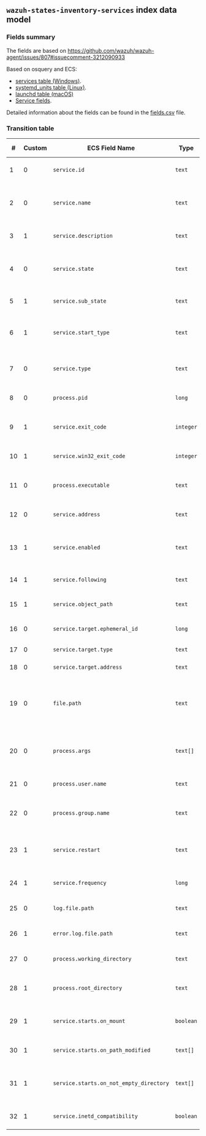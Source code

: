## `wazuh-states-inventory-services` index data model

### Fields summary

The fields are based on https://github.com/wazuh/wazuh-agent/issues/807#issuecomment-3212090933

Based on osquery and ECS:

- [services table (Windows)](https://osquery.io/schema/5.16.0/#services).
- [systemd_units table (Linux)](https://osquery.io/schema/5.16.0/#systemd_units).
- [launchd table (macOS)](https://osquery.io/schema/5.16.0/#launchd)
- [Service fields](https://www.elastic.co/docs/reference/ecs/ecs-service).

Detailed information about the fields can be found in the [fields.csv](fields.csv) file.

### Transition table

| #   | Custom | ECS Field Name                          | Type      | Source                                                               | OS Availability         | Description                                                                      |
| --- | ------ | --------------------------------------- | --------- | -------------------------------------------------------------------- | ----------------------- | -------------------------------------------------------------------------------- |
| 1   | 0      | `service.id`                            | `text`    | `services.name` / `systemd_units.id` / `launchd.label`               | Windows / Linux / macOS | Service or unit name                                                             |
| 2   | 0      | `service.name`                          | `text`    | `services.display_name` / `launchd.name`                             | Windows / macOS         | Display name of the service or file name of plist                                |
| 3   | 1      | `service.description`                   | `text`    | `services.description` / `systemd_units.description`                 | Windows / Linux         | Description of the service/unit                                                  |
| 4   | 0      | `service.state`                         | `text`    | `services.status` / `systemd_units.active_state`  / `runtime`        | Windows / Linux / macOS | Current state: `RUNNING`, `STOPPED`, `active`, etc.                              |
| 5   | 1      | `service.sub_state`                     | `text`    | `systemd_units.sub_state`                                            | Linux                   | Low-level `systemd` substate                                                     |
| 6   | 1      | `service.start_type`                    | `text`    | `services.start_type` / `launchd.run_at_load`                        | Windows / macOS         | Start type: `AUTO_START`, `DEMAND_START`, `auto/manual` etc.                     |
| 7   | 0      | `service.type`                          | `text`    | `services.service_type`  / `launchd.process_type`                    | Windows / macOS         | Type of service: `OWN_PROCESS`, etc.                                             |
| 8   | 0      | `process.pid`                           | `long`    | `services.pid`  /      `runtime`                                     | Windows /macOS          | Process ID of the running service                                                |
| 9   | 1      | `service.exit_code`                     | `integer` | `services.service_exit_code`                                         | Windows                 | Service-specific exit code on failure                                            |
| 10  | 1      | `service.win32_exit_code`               | `integer` | `services.win32_exit_code`                                           | Windows                 | Win32 exit code on start/stop                                                    |
| 11  | 0      | `process.executable`                    | `text`    | `services.path` / `systemd_units.fragment_path`  / `launchd.program` | Windows / Linux / macOS | Path to the service executable or unit file                                      |
| 12  | 0      | `service.address`                       | `text`    | `services.module_path`                                               | Windows                 | Path to the service DLL (ServiceDll)                                             |
| 13  | 1      | `service.enabled`                       | `text`    | `systemd_units.unit_file_state` / `launchd.disabled`                 | Linux / macOS           | Whether the unit is enabled: `enabled`, `disabled`, etc.                         |
| 14  | 1      | `service.following`                     | `text`    | `systemd_units.following`                                            | Linux                   | Unit followed by this unit in `systemd`                                          |
| 15  | 1      | `service.object_path`                   | `text`    | `systemd_units.object_path`                                          | Linux                   | D-Bus object path of the unit                                                    |
| 16  | 0      | `service.target.ephemeral_id`           | `long`    | `systemd_units.job_id`                                               | Linux                   | Job ID assigned by `systemd`                                                     |
| 17  | 0      | `service.target.type`                   | `text`    | `systemd_units.job_type`                                             | Linux                   | Type of systemd job                                                              |
| 18  | 0      | `service.target.address`                | `text`    | `systemd_units.job_path`                                             | Linux                   | Path to job object                                                               |
| 19  | 0      | `file.path`                             | `text`    | `systemd_units.source_path` / `launchd.path`                         | Linux / macOS           | Path to the generated unit configuration file or to the `.plist` definition file |
| 20  | 0      | `process.args`                          | `text[]`  | `launchd.program_arguments`                                          | macOS                   | Command line arguments for the service                                           |
| 21  | 0      | `process.user.name`                     | `text`    |  `services.user_account` / `systemd_units.user` /`launchd.username`  | Windows / Linux  macOS  | User account running the job                                                     |
| 22  | 0      | `process.group.name`                    | `text`    | `launchd.groupname`                                                  | macOS                   | Group account running the job                                                    |
| 23  | 1      | `service.restart`                       | `text`    | `launchd.keep_alive`                                                 | macOS                   | Restart policy: always / on-failure / never                                      | 
| 24  | 1      | `service.frequency`                     | `long`    | `launchd.start_interval`                                             | macOS                   | Run frequency in seconds                                                         | 
| 25  | 0      | `log.file.path`                         | `text`    | `launchd.stdout_path`                                                | macOS                   | Redirect stdout to a file/pipe                                                   | 
| 26  | 1      | `error.log.file.path`                   | `text`    | `launchd.stderr_path`                                                | macOS                   | Redirect stderr to a file/pipe                                                   | 
| 27  | 0      | `process.working_directory`             | `text`    | `launchd.working_directory`                                          | macOS                   | Working directory of the job                                                     |
| 28  | 1      | `process.root_directory`                | `text`    | `launchd.root_directory`                                             | macOS                   | Chroot directory before execution                                                |
| 29  | 1      | `service.starts.on_mount`               | `boolean` |  `launchd.start_on_mount`                                            | macOS                   | Launches every time a filesystem is mounted                                      |
| 30  | 1      | `service.starts.on_path_modified`       | `text[]`  | `launchd.watch_paths`                                                | macOS                   | Launches on path modification                                                    |
| 31  | 1      | `service.starts.on_not_empty_directory` | `text[]`  | `launchd.queue_directories`                                          | macOS                   | Launches when directories become non-empty                                       |
| 32  | 1      | `service.inetd_compatibility`           | `boolean` | `launchd.inetd_compatibility`                                        | macOS                   | Run job as if launched from inetd                                                |

